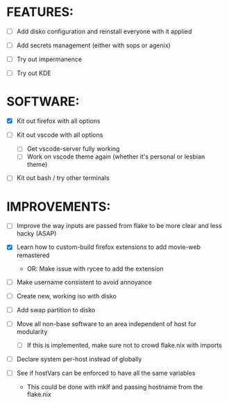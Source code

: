 # FEATURES:
- [ ] Add disko configuration and reinstall everyone with it applied
- [ ] Add secrets management (either with sops or agenix)
- [ ] Try out impermanence

- [ ] Try out KDE


# SOFTWARE:
- [x] Kit out firefox with all options

- [ ] Kit out vscode with all options
    - [ ] Get vscode-server fully working
    - [ ] Work on vscode theme again (whether it's personal or lesbian theme)

- [ ] Kit out bash / try other terminals

# IMPROVEMENTS:
- [ ] Improve the way inputs are passed from flake to be more clear and less hacky (ASAP)
- [x] Learn how to custom-build firefox extensions to add movie-web remastered
    - OR: Make issue with rycee to add the extension


- [ ] Make username consistent to avoid annoyance


- [ ] Create new, working iso with disko
- [ ] Add swap partition to disko

- [ ] Move all non-base software to an area independent of host for modularity
    - [ ] If this is implemented, make sure not to crowd flake.nix with imports

- [ ] Declare system per-host instead of globally
- [ ] See if hostVars can be enforced to have all the same variables
    - This could be done with mkIf and passing hostname from the flake.nix
